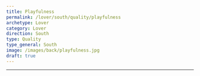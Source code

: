 ```yaml
---
title: Playfulness
permalink: /lover/south/quality/playfulness
archetype: Lover
category: Lover
direction: South
type: Quality
type_general: South
image: /images/back/playfulness.jpg
draft: true
---
```


---
